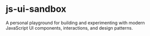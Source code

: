 # js-ui-sandbox
A personal playground for building and experimenting with modern JavaScript UI components, interactions, and design patterns.
